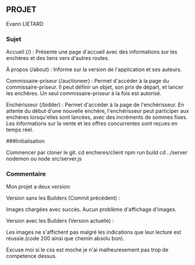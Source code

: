 ## PROJET
Evann LIETARD
### Sujet

Accueil (/) : Présente une page d'accueil avec des informations sur les enchères et des liens vers d'autres routes.

À propos (/about) : Informe sur la version de l'application et ses auteurs.

Commissaire-priseur (/auctioneer) : Permet d'accéder à la page du commissaire-priseur. Il peut définir un objet, son prix de départ, et lancer les enchères. Un seul commissaire-priseur à la fois est autorisé.

Enchérisseur (/bidder) : Permet d'accéder à la page de l'enchérisseur. En attente du début d'une nouvelle enchère, l'enchérisseur peut participer aux enchères lorsqu'elles sont lancées, avec des incréments de sommes fixes. Les informations sur la vente et les offres concurrentes sont reçues en temps réel.

###Initialisation

Commencer par cloner le git.
cd encheres/client
npm run build
cd ../server 
nodemon ou node src/server.js

### Commentaire

Mon projet a deux version:

Version sans les Builders (Commit précédent) :

Images chargées avec succès.
Aucun problème d'affichage d'images.

Version avec les Builders (Version actuelle) :

Les images ne s'affichent pas malgré les indications que leur lecture est réussie.(code 200 ainsi que chemin absolu bon).

Excuse moi si le css est moche je n'ai malheuresement pas trop de competence dessus.








